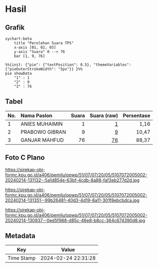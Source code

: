 # Hasil

## Grafik

```mermaid
xychart-beta
    title "Perolehan Suara TPS"
    x-axis [01, 02, 03]
    y-axis "Suara" 0 --> 76
    bar [1, 9, 76]
```

```mermaid
%%{init: {"pie": {"textPosition": 0.5}, "themeVariables": {"pieOuterStrokeWidth": "5px"}} }%%
pie showData
    "1" : 1
    "2" : 9
    "3" : 76
```

## Tabel

| No. | Nama Paslon    | Suara | Suara (raw) | Persentase |
|:--- |:-------------- | -----:| -----------:| ----------:|
| 1   | ANIES MUHAIMIN | 1     | [1][p-1]    | 1,16       |
| 2   | PRABOWO GIBRAN | 9     | [9][p-2]    | 10,47      |
| 3   | GANJAR MAHFUD  | 76    | [76][p-3]   | 88,37      |


[p-1]: https://github.com/gigit-pemilu/pemilu-2024-51-bali/blob/main/pilpres/hitung-suara/sub/51-bali/sub/07-karangasem/sub/07-selat/sub/2005-duda-utara/sub/002-tps/sub/paslon-1.txt
[p-2]: https://github.com/gigit-pemilu/pemilu-2024-51-bali/blob/main/pilpres/hitung-suara/sub/51-bali/sub/07-karangasem/sub/07-selat/sub/2005-duda-utara/sub/002-tps/sub/paslon-2.txt
[p-3]: https://github.com/gigit-pemilu/pemilu-2024-51-bali/blob/main/pilpres/hitung-suara/sub/51-bali/sub/07-karangasem/sub/07-selat/sub/2005-duda-utara/sub/002-tps/sub/paslon-3.txt

## Foto C Plano

https://sirekap-obj-formc.kpu.go.id/a406/pemilu/ppwp/51/07/07/20/05/5107072005002-20240214-131132--5a1d854e-63bf-4cdb-8a88-faf3eb277d2d.jpg

https://sirekap-obj-formc.kpu.go.id/a406/pemilu/ppwp/51/07/07/20/05/5107072005002-20240214-131351--99b26481-40d3-4d19-8a11-301f8ebcbdca.jpg

https://sirekap-obj-formc.kpu.go.id/a406/pemilu/ppwp/51/07/07/20/05/5107072005002-20240214-130937--0ed5f988-d85c-46e8-b8cc-364c674390d8.jpg


## Metadata

| Key        | Value               |
| ---------- | ------------------- |
| Time Stamp | 2024-02-24 22:31:28 |



